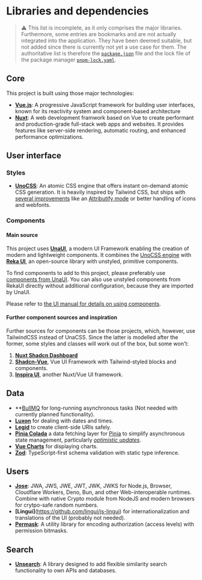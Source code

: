 # Libraries and dependencies

> :warning: This list is incomplete, as it only comprises the major libraries. Furthermore, some entries are bookmarks and are not actually integrated into the application. They have been deemed suitable, but not added since there is currently not yet a use case for them. The authoritative list is therefore the [`package.json`](../package.json) file and the lock file of the package manager [`pnpm-lock.yaml`](../pnpm-lock.yaml).

## Core

This project is built using those major technologies:

- **[Vue.js](https://vuejs.org/)**: A progressive JavaScript framework for building user interfaces, known for its reactivity system and component-based architecture
- **[Nuxt](https://nuxt.com/)**: A web development framwork based on Vue to create performant and production-grade full-stack web apps and websites. It provides features like server-side rendering, automatic routing, and enhanced performance optimizations.

## User interface

### Styles

- **[UnoCSS](https://unocss.dev/)**: An atomic CSS engine that offers instant on-demand atomic CSS generation. It is heavily inspired by Tailwind CSS, but ships with [several improvements](https://unocss.dev/guide/why#tailwind-css) like an [Attributify mode](https://unocss.dev/presets/attributify#attributify-mode) or better handling of icons and webfonts.

### Components

#### Main source

This project uses **[UnaUI](https://www.unaui.com)**, a modern UI Framework  enabling the creation of modern and lightweight components. It combines the [UnoCSS engine](https://unocss.dev) with **[Reka UI](https://reka-ui.com)**, an open-source library with unstyled, primitive components.

To find components to add to this project, please preferably use [components from UnaUI](https://unaui.com/components). You can also use unstyled components from RekaUI directly without additional configuration, because they are imported by UnaUI.

Please refer to [the UI manual for details on using components](./ui.md#components).

#### Further component sources and inspiration

Further sources for components can be those projects, which, however, use TailwindCSS instead of UnaCSS. Since the latter is modelled after the former, some styles and classes will work out of the box, but some won't:

1. **[Nuxt Shadcn Dashboard](https://github.com/dianprata/nuxt-shadcn-dashboard)**
2. **[Shadcn-Vue](https://www.shadcn-vue.com/)**, Vue UI Framework with Tailwind-styled blocks and components.
3. **[Inspira UI](https://github.com/unovue/inspira-ui)**, another Nuxt/Vue UI framework.

## Data

- **[BullMQ](https://bullmq.io) for long-running asynchronous tasks (Not needed with currently planned functionality).
- **[Luxon](https://moment.github.io/luxon/)** for dealing with dates and times.
- **[Legid](https://github.com/shuding/legid)** to create client-side URIs safely.
- **[Pinia Colada](https://github.com/posva/pinia-colada)** a data fetching layer for [Pinia](https://github.com/vuejs/pinia) to simplify asynchronous state management, particularly [_optimistic updates_](./data.md#optimistic-updates).
- **[Vue Charts](https://github.com/dennisadriaans/vue-chrts)** for displaying charts.
- **[Zod](https://github.com/colinhacks/zod)**: TypeScript-first schema validation with static type inference.

## Users

- **[Jose](https://github.com/panva/jose)**: JWA, JWS, JWE, JWT, JWK, JWKS for Node.js, Browser, Cloudflare Workers, Deno, Bun, and other Web-interoperable runtimes. Combine with native Crypto module from NodeJS and modern browsers for crytpo-safe random numbers.
- **[Lingui]**(https://github.com/lingui/js-lingui) for internationalization and translations of the UI (probably not needed).
- **[Permask](https://github.com/dschewchenko/permask)**: A utility library for encoding authorization (access levels) with permission bitmasks.

## Search

- **[Unsearch](https://github.com/productdevbook/unsearch)**: A library designed to add flexible similarity search functionality to own APIs and databases.
